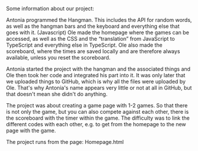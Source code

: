 Some information about our project:

Antonia programmed the Hangman. This includes the API for random words, as well as the hangman bars and the keyboard and everything else that goes with it. (Javascript)
Ole made the homepage where the games can be accessed, as well as the CSS and the “translation” from JavaScript to TypeScript and everything else in TypeScript. Ole also made the scoreboard, where the times are saved locally and are therefore always available, unless you reset the scoreboard.

Antonia started the project with the hangman and the associated things and Ole then took her code and integrated his part into it.
It was only later that we uploaded things to GitHub, which is why all the files were uploaded by Ole. That's why Antonia's name appears very little or not at all in GitHub, but that doesn't mean she didn't do anything.


The project was about creating a game page with 1-2 games. So that there is not only the game, but you can also compete against each other, there is the scoreboard with the timer within the game. The difficulty was to link the different codes with each other, e.g. to get from the homepage to the new page with the game.


The project runs from the page: Homepage.html



